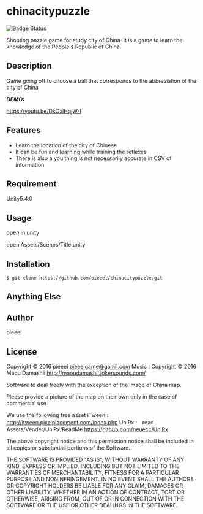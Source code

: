 # chinacitypuzzle

![Badge Status](https://ci-as-a-service)

Shooting pazzle game for study city of China.
It is a game to learn the knowledge of the People's Republic of China.

## Description

Game going off to choose a ball that corresponds to the abbreviation of the city of China

***DEMO:***

https://youtu.be/DkOxlHqjW-I

## Features

- Learn the location of the city of Chinese
- It can be fun and learning while training the reflexes
- There is also a you thing is not necessarily accurate in CSV of information

## Requirement

Unity5.4.0

## Usage

open in unity

open Assets/Scenes/Title.unity

## Installation

    $ git clone https://github.com/pieeel/chinacitypuzzle.git

## Anything Else



## Author

pieeel

## License

Copyright © 2016 pieeel <pieeelgame@gamil.com>
Music : Copyright © 2016 Maou Damashii <http://maoudamashii.jokersounds.com/>

Software to deal freely with the exception of the image of China map. 

Please provide a picture of the map on their own only in the case of commercial use.

We use the following free asset
iTween : http://itween.pixelplacement.com/index.php
UniRx :　read Assets/Vender/UniRx/ReadMe <https://github.com/neuecc/UniRx>

The above copyright notice and this permission notice shall be included in all copies or substantial portions of the Software.

THE SOFTWARE IS PROVIDED "AS IS", WITHOUT WARRANTY OF ANY KIND, EXPRESS OR IMPLIED, INCLUDING BUT NOT LIMITED TO THE WARRANTIES OF MERCHANTABILITY, FITNESS FOR A PARTICULAR PURPOSE AND NONINFRINGEMENT. IN NO EVENT SHALL THE AUTHORS OR COPYRIGHT HOLDERS BE LIABLE FOR ANY CLAIM, DAMAGES OR OTHER LIABILITY, WHETHER IN AN ACTION OF CONTRACT, TORT OR OTHERWISE, ARISING FROM, OUT OF OR IN CONNECTION WITH THE SOFTWARE OR THE USE OR OTHER DEALINGS IN THE SOFTWARE.